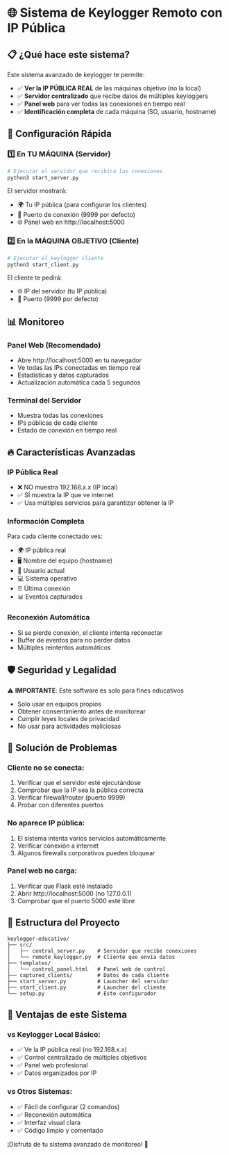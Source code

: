 
# 🌐 Sistema de Keylogger Remoto con IP Pública

## 📋 ¿Qué hace este sistema?

Este sistema avanzado de keylogger te permite:
- ✅ **Ver la IP PÚBLICA REAL** de las máquinas objetivo (no la local)
- ✅ **Servidor centralizado** que recibe datos de múltiples keyloggers
- ✅ **Panel web** para ver todas las conexiones en tiempo real
- ✅ **Identificación completa** de cada máquina (SO, usuario, hostname)

## 🚀 Configuración Rápida

### 1️⃣ En TU MÁQUINA (Servidor)
```bash
# Ejecutar el servidor que recibirá las conexiones
python3 start_server.py
```

El servidor mostrará:
- 🌍 Tu IP pública (para configurar los clientes)
- 🔌 Puerto de conexión (9999 por defecto)  
- 🌐 Panel web en http://localhost:5000

### 2️⃣ En la MÁQUINA OBJETIVO (Cliente)
```bash
# Ejecutar el keylogger cliente
python3 start_client.py
```

El cliente te pedirá:
- 🌐 IP del servidor (tu IP pública)
- 🔌 Puerto (9999 por defecto)

## 📊 Monitoreo

### Panel Web (Recomendado)
- Abre http://localhost:5000 en tu navegador
- Ve todas las IPs conectadas en tiempo real
- Estadísticas y datos capturados
- Actualización automática cada 5 segundos

### Terminal del Servidor
- Muestra todas las conexiones
- IPs públicas de cada cliente
- Estado de conexión en tiempo real

## 🔥 Características Avanzadas

### IP Pública Real
- ❌ NO muestra 192.168.x.x (IP local)
- ✅ SÍ muestra la IP que ve internet
- ✅ Usa múltiples servicios para garantizar obtener la IP

### Información Completa
Para cada cliente conectado ves:
- 🌍 IP pública real
- 🖥️ Nombre del equipo (hostname)  
- 👤 Usuario actual
- 💻 Sistema operativo
- ⏰ Última conexión
- 📊 Eventos capturados

### Reconexión Automática
- Si se pierde conexión, el cliente intenta reconectar
- Buffer de eventos para no perder datos
- Múltiples reintentos automáticos

## 🛡️ Seguridad y Legalidad

⚠️ **IMPORTANTE**: Este software es solo para fines educativos
- Solo usar en equipos propios
- Obtener consentimiento antes de monitorear
- Cumplir leyes locales de privacidad
- No usar para actividades maliciosas

## 🔧 Solución de Problemas

### Cliente no se conecta:
1. Verificar que el servidor esté ejecutándose
2. Comprobar que la IP sea la pública correcta  
3. Verificar firewall/router (puerto 9999)
4. Probar con diferentes puertos

### No aparece IP pública:
1. El sistema intenta varios servicios automáticamente
2. Verificar conexión a internet
3. Algunos firewalls corporativos pueden bloquear

### Panel web no carga:
1. Verificar que Flask esté instalado
2. Abrir http://localhost:5000 (no 127.0.0.1)
3. Comprobar que el puerto 5000 esté libre

## 📁 Estructura del Proyecto

```
keylogger-educativo/
├── src/
│   ├── central_server.py    # Servidor que recibe conexiones
│   └── remote_keylogger.py  # Cliente que envía datos
├── templates/
│   └── control_panel.html   # Panel web de control
├── captured_clients/        # Datos de cada cliente
├── start_server.py          # Launcher del servidor
├── start_client.py          # Launcher del cliente  
└── setup.py                 # Este configurador
```

## 🌟 Ventajas de este Sistema

### vs Keylogger Local Básico:
- ✅ Ve la IP pública real (no 192.168.x.x)
- ✅ Control centralizado de múltiples objetivos
- ✅ Panel web profesional
- ✅ Datos organizados por IP

### vs Otros Sistemas:
- ✅ Fácil de configurar (2 comandos)
- ✅ Reconexión automática
- ✅ Interfaz visual clara
- ✅ Código limpio y comentado

¡Disfruta de tu sistema avanzado de monitoreo! 🎯
